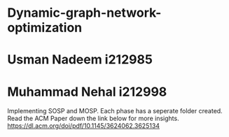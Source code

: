 # Dynamic-graph-network-optimization
# Usman Nadeem i212985
# Muhammad Nehal i212998
Implementing SOSP and MOSP.
Each phase has a seperate folder created.
Read the ACM Paper down the link below for more insights.
https://dl.acm.org/doi/pdf/10.1145/3624062.3625134

